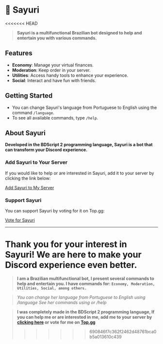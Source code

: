 # 💫 Sayuri
<<<<<<< HEAD

> **Sayuri is a multifunctional Brazilian bot designed to help and entertain you with various commands.**

## Features

- **Economy**: Manage your virtual finances.
- **Moderation**: Keep order in your server.
- **Utilities**: Access handy tools to enhance your experience.
- **Social**: Interact and have fun with friends.

## Getting Started

- You can change Sayuri's language from Portuguese to English using the command `/language`.
- To see all available commands, type `/help`.

## About Sayuri

**Developed in the BDScript 2 programming language, Sayuri is a bot that can transform your Discord experience.**

### Add Sayuri to Your Server

If you would like to help or are interested in Sayuri, add it to your server by clicking the link below:

[Add Sayuri to My Server](https://discord.com/api/oauth2/authorize?client_id=1198713733745221813&permissions=964220537920&scope=bot%20applications.commands)

### Support Sayuri

You can support Sayuri by voting for it on Top.gg:

[Vote for Sayuri](https://top.gg/bot/1198713733745221813/vote)

---

**Thank you for your interest in Sayuri! We are here to make your Discord experience even better.**
=======
> **I am a Brazilian multifunctional bot, I present several commands to help and entertain you. I have commands for: `Economy, Moderation, Utilities, Social, among others.`**

> _You can change her language from Portuguese to English using /language_
> _See her commands using or /help_

> **I was completely made in the BDScript 2 programming language, If you can help me or are interested in me, add me to your server by [clicking here](https://discord.com/api/oauth2/authorize?client_id=1198713733745221813&permissions=964220537920&scope=bot%20applications.commands) or vote for me on [Top.gg](https://top.gg/bot/1198713733745221813/vote)**
>>>>>>> 690846f7c362f2462d48761bca0b5a013610c439
